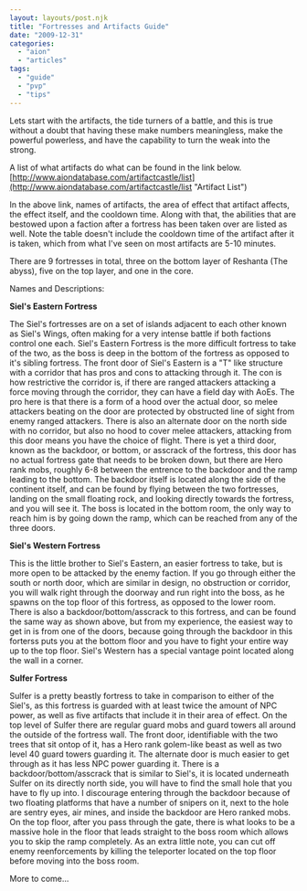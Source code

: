```yaml
---
layout: layouts/post.njk
title: "Fortresses and Artifacts Guide"
date: "2009-12-31"
categories: 
  - "aion"
  - "articles"
tags: 
  - "guide"
  - "pvp"
  - "tips"
---
```


Lets start with the artifacts, the tide turners of a battle, and this is true without a doubt that having these make numbers meaningless, make the powerful powerless, and have the capability to turn the weak into the strong.

A list of what artifacts do what can be found in the link below. [http://www.aiondatabase.com/artifactcastle/list](http://www.aiondatabase.com/artifactcastle/list "Artifact List")

In the above link, names of artifacts, the area of effect that artifact affects, the effect itself, and the cooldown time. Along with that, the abilities that are bestowed upon a faction after a fortress has been taken over are listed as well. Note the table doesn't include the cooldown time of the artifact after it is taken, which from what I've seen on most artifacts are 5-10 minutes.

There are 9 fortresses in total, three on the bottom layer of Reshanta (The abyss), five on the top layer, and one in the core.

Names and Descriptions:

**Siel's Eastern Fortress**

The Siel's fortresses are on a set of islands adjacent to each other known as Siel's Wings, often making for a very intense battle if both factions control one each. Siel's Eastern Fortress is the more difficult fortress to take of the two, as the boss is deep in the bottom of the fortress as opposed to it's sibling fortress. The front door of Siel's Eastern is a "T" like structure with a corridor that has pros and cons to attacking through it. The con is how restrictive the corridor is, if there are ranged attackers attacking a force moving through the corridor, they can have a field day with AoEs. The pro here is that there is a form of a hood over the actual door, so melee attackers beating on the door are protected by obstructed line of sight from enemy ranged attackers. There is also an alternate door on the north side with no corridor, but also no hood to cover melee attackers, attacking from this door means you have the choice of flight. There is yet a third door, known as the backdoor, or bottom, or asscrack of the fortress, this door has no actual fortress gate that needs to be broken down, but there are Hero rank mobs, roughly 6-8 between the entrence to the backdoor and the ramp leading to the bottom. The backdoor itself is located along the side of the continent itself, and can be found by flying between the two fortresses, landing on the small floating rock, and looking directly towards the fortress, and you will see it. The boss is located in the bottom room, the only way to reach him is by going down the ramp, which can be reached from any of the three doors.

**Siel's Western Fortress**

This is the little brother to Siel's Eastern, an easier fortress to take, but is more open to be attacked by the enemy faction. If you go through either the south or north door, which are similar in design, no obstruction or corridor, you will walk right through the doorway and run right into the boss, as he spawns on the top floor of this fortress, as opposed to the lower room. There is also a backdoor/bottom/asscrack to this fortress, and can be found the same way as shown above, but from my experience, the easiest way to get in is from one of the doors, because going through the backdoor in this forterss puts you at the bottom floor and you have to fight your entire way up to the top floor. Siel's Western has a special vantage point located along the wall in a corner.

**Sulfer Fortress**

Sulfer is a pretty beastly fortress to take in comparison to either of the Siel's, as this fortress is guarded with at least twice the amount of NPC power, as well as five artifacts that include it in their area of effect. On the top level of Sulfer there are regular guard mobs and guard towers all around the outside of the fortress wall. The front door, identifiable with the two trees that sit ontop of it, has a Hero rank golem-like beast as well as two level 40 guard towers guarding it. The alternate door is much easier to get through as it has less NPC power guarding it. There is a backdoor/bottom/asscrack that is similar to Siel's, it is located underneath Sulfer on its directly north side, you will have to find the small hole that you have to fly up into. I discourage entering through the backdoor because of two floating platforms that have a number of snipers on it, next to the hole are sentry eyes, air mines, and inside the backdoor are Hero ranked mobs. On the top floor, after you pass through the gate, there is what looks to be a massive hole in the floor that leads straight to the boss room which allows you to skip the ramp completely. As an extra little note, you can cut off enemy reenforcements by killing the teleporter located on the top floor before moving into the boss room.

More to come...
